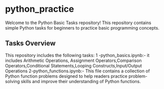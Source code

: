# python_practice
Welcome to the Python Basic Tasks repository! This repository contains simple Python tasks for beginners to practice basic programming concepts.
## Tasks Overview

This repository includes the following tasks:
1 -python_basics.ipynb:-  it includes Arithmetic Operations, Assignment Operators,Comparison Operators,Conditional Statements,Looping 
                          Constructs,Input/Output Operations
2-python_functions.ipynb:- This file contains a collection of Python function problems designed to help readers practice problem-solving 
                           skills and improve their understanding of Python functions.
                       
